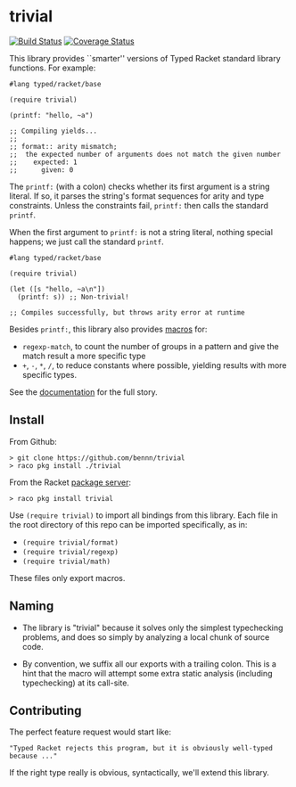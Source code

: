 trivial
===
[![Build Status](https://travis-ci.org/bennn/trivial.svg)](https://travis-ci.org/bennn/trivial)
[![Coverage Status](https://coveralls.io/repos/bennn/trivial/badge.svg?branch=master&service=github)](https://coveralls.io/github/bennn/trivial?branch=master)

This library provides ``smarter'' versions of Typed Racket standard library functions.
For example:

```
#lang typed/racket/base

(require trivial)

(printf: "hello, ~a")

;; Compiling yields...
;;
;; format:: arity mismatch;
;;  the expected number of arguments does not match the given number
;;    expected: 1
;;      given: 0
```

The `printf:` (with a colon) checks whether its first argument is a string literal.
If so, it parses the string's format sequences for arity and type constraints.
Unless the constraints fail, `printf:` then calls the standard `printf`.

When the first argument to `printf:` is not a string literal, nothing special happens; we just call the standard `printf`.

```
#lang typed/racket/base

(require trivial)

(let ([s "hello, ~a\n"])
  (printf: s)) ;; Non-trivial!

;; Compiles successfully, but throws arity error at runtime
```

Besides `printf:`, this library also provides [macros](http://www.greghendershott.com/fear-of-macros/)
for:

- `regexp-match`, to count the number of groups in a pattern and give the match result a more specific type
- `+`, `-`, `*`, `/`, to reduce constants where possible, yielding results with more specific types.

See the [documentation](http://pkg-build.racket-lang.org/doc/trivial/index.html) for the full story.


Install
---

From Github:

```
> git clone https://github.com/bennn/trivial
> raco pkg install ./trivial
```

From the Racket [package server](http://pkgs.racket-lang.org/):

```
> raco pkg install trivial
```

Use `(require trivial)` to import all bindings from this library.
Each file in the root directory of this repo can be imported specifically, as in:
- `(require trivial/format)`
- `(require trivial/regexp)`
- `(require trivial/math)`

These files only export macros.


Naming
---

- The library is "trivial" because it solves only the simplest typechecking problems, and does so simply by analyzing a local chunk of source code.

- By convention, we suffix all our exports with a trailing colon.
  This is a hint that the macro will attempt some extra static analysis (including typechecking) at its call-site.


Contributing
---

The perfect feature request would start like:

    "Typed Racket rejects this program, but it is obviously well-typed because ..."

If the right type really is obvious, syntactically, we'll extend this library.


